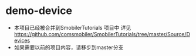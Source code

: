 ﻿# demo-device
* 本项目已经被合并到SmobilerTutorials 项目中 详见 https://github.com/comsmobiler/SmobilerTutorials/tree/master/Source/Devices
* 如果需要以前的项目内容，请移步到master分支